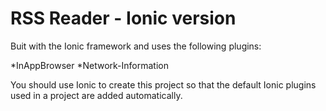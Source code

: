 RSS Reader - Ionic version
=====================

Buit with the Ionic framework and uses the following plugins:

*InAppBrowser
*Network-Information

You should use Ionic to create this project so that the default
Ionic plugins used in a project are added automatically.


